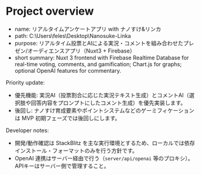 # Project overview

- name: リアルタイムアンケートアプリ with ナノすけ&リンカ
- path: C:\Users\feles\Desktop\Nanosuke-Linka
- purpose: リアルタイム投票とAIによる実況・コメントを組み合わせたプレゼン/オーディエンスアプリ（Nuxt3 + Firebase）
- short summary: Nuxt 3 frontend with Firebase Realtime Database for real-time voting, comments, and gamification; Chart.js for graphs; optional OpenAI features for commentary.

Priority update:
- 優先機能: 実況AI（投票割合に応じた実況テキスト生成）とコメントAI（選択肢や回答内容をプロンプトにしたコメント生成）を優先実装します。
- 後回し: ナノすけ育成要素やポイントシステムなどのゲーミフィケーションは MVP 初期フェーズでは後回しにします。

Developer notes:
- 開発/動作確認は StackBlitz を主な実行環境とするため、ローカルでは依存インストール・フォーマットのみを行う方針です。
- OpenAI 連携はサーバー経由で行う（`server/api/openai` 等のプロキシ）。APIキーはサーバー側で管理すること。